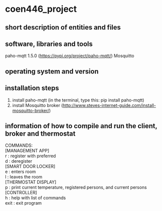 # coen446_project

## short description of entities and files

## software, libraries and tools
paho-mqtt 1.5.0 (https://pypi.org/project/paho-mqtt/)
Mosquitto 

## operating system and version

## installation steps
1. install paho-mqtt (in the terminal, type this: pip install paho-mqtt)
1. install Mosquitto broker (http://www.steves-internet-guide.com/install-mosquitto-broker/)

## information of how to compile and run the client, broker and thermostat


COMMANDS:  
[MANAGEMENT APP]  
r <name> <temp> : register <name> with preferred <temp>  
d <name> : deregister <name>  
[SMART DOOR LOCKER]  
e <name> : <name> enters room  
l <name> : <name> leaves the room  
[THERMOSTAT DISPLAY]  
p : print current temperature, registered persons, and current persons  
[CONTROLLER]  
h : help with list of commands  
exit : exit program  
